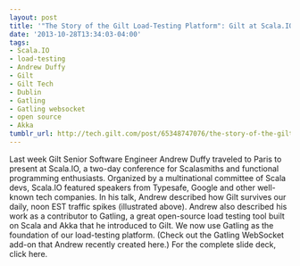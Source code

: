 ```yaml
---
layout: post
title: '"The Story of the Gilt Load-Testing Platform": Gilt at Scala.IO'
date: '2013-10-28T13:34:03-04:00'
tags:
- Scala.IO
- load-testing
- Andrew Duffy
- Gilt
- Gilt Tech
- Dublin
- Gatling
- Gatling websocket
- open source
- Akka
tumblr_url: http://tech.gilt.com/post/65348747076/the-story-of-the-gilt-load-testing-platform
---
```



Last week Gilt Senior Software Engineer Andrew Duffy traveled to Paris to present at Scala.IO, a two-day conference for Scalasmiths and functional programming enthusiasts. Organized by a multinational committee of Scala devs, Scala.IO featured speakers from Typesafe, Google and other well-known tech companies.
In his talk, Andrew described how Gilt survives our daily, noon EST traffic spikes (illustrated above). Andrew also described his work as a contributor to Gatling, a great open-source load testing tool built on Scala and Akka that he introduced to Gilt. We now use Gatling as the foundation of our load-testing platform. (Check out the Gatling WebSocket add-on that Andrew recently created here.)
For the complete slide deck, click here.
